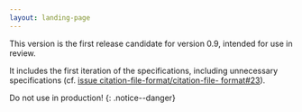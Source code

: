 ```yaml
---
layout: landing-page
---
```


This version is the first release candidate for version 0.9, intended for use in
review.

It includes the first iteration of the specifications, including unnecessary
specifications (cf. [issue citation-file-format/citation-file-
format#23](https://github.com/citation-file-format/citation-file-format/issues/23)).

Do not use in production!
{: .notice--danger}